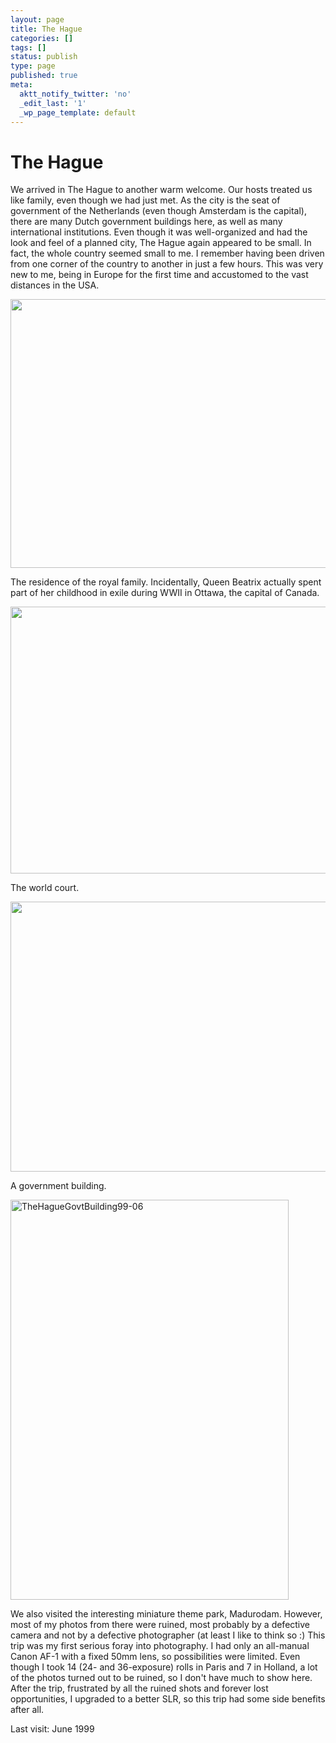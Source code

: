 ```yaml
---
layout: page
title: The Hague
categories: []
tags: []
status: publish
type: page
published: true
meta:
  aktt_notify_twitter: 'no'
  _edit_last: '1'
  _wp_page_template: default
---
```

<h1>The Hague</h1>

We arrived in The Hague to another warm welcome. Our hosts treated us like family, even though we had just met. As the city is the seat of government of the Netherlands (even though Amsterdam is the capital), there are many Dutch government buildings here, as well as many international institutions. Even though it was well-organized and had the look and feel of a planned city, The Hague again appeared to be small. In fact, the whole country seemed small to me. I remember having been driven from one corner of the country to another in just a few hours. This was very new to me, being in Europe for the first time and accustomed to the vast distances in the USA.

<img src="http://www.yentran.org/blog/wp-content/uploads/2012/08/TheHagueLakeside99-06.jpg" alt="" title="TheHagueLakeside99-06" width="640" height="430" class="alignnone size-full wp-image-1813" />

The residence of the royal family. Incidentally, Queen Beatrix actually spent part of her childhood in exile during WWII in Ottawa, the capital of Canada.

<img src="http://www.yentran.org/blog/wp-content/uploads/2012/08/TheHagueQueensResidence99-06.jpg" alt="" title="TheHagueQueensResidence99-06" width="640" height="427" class="alignnone size-full wp-image-1814" />

The world court. 

<img src="http://www.yentran.org/blog/wp-content/uploads/2012/08/TheHagueWorldCourt99-06.jpg" alt="" title="TheHagueWorldCourt99-06" width="640" height="432" class="alignnone size-full wp-image-1815" />

A government building.

<img src="http://www.yentran.org/blog/wp-content/uploads/2012/08/TheHagueGovtBuilding99-06.jpg" title="TheHagueGovtBuilding99-06" width="445" height="640" class="alignnone size-full wp-image-1812" />

We also visited the interesting miniature theme park, Madurodam. However, most of my photos from there were ruined, most probably by a defective camera and not by a defective photographer (at least I like to think so :) This trip was my first serious foray into photography. I had only an all-manual Canon AF-1 with a fixed 50mm lens, so possibilities were limited. Even though I took 14 (24- and 36-exposure) rolls in Paris and 7 in Holland, a lot of the photos turned out to be ruined, so I don't have much to show here. After the trip, frustrated by all the ruined shots and forever lost opportunities, I upgraded to a better SLR, so this trip had some side benefits after all.

Last visit: June 1999
